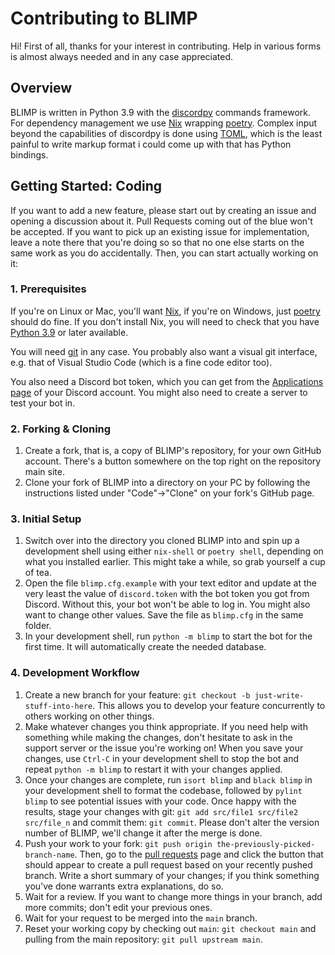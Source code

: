 # Contributing to BLIMP

Hi! First of all, thanks for your interest in contributing. Help in various forms is almost always
needed and in any case appreciated.

## Overview

BLIMP is written in Python 3.9 with the [discordpy] commands framework. For dependency management we
use [Nix] wrapping [poetry]. Complex input beyond the capabilities of discordpy is done using
[TOML], which is the least painful to write markup format i could come up with that has Python
bindings.

## Getting Started: Coding

If you want to add a new feature, please start out by creating an issue and opening a discussion
about it. Pull Requests coming out of the blue won't be accepted. If you want to pick up an existing
issue for implementation, leave a note there that you're doing so so that no one else starts on the
same work as you do accidentally. Then, you can start actually working on it:

### 1. Prerequisites

If you're on Linux or Mac, you'll want [Nix], if you're on Windows, just [poetry] should do fine. If
you don't install Nix, you will need to check that you have [Python 3.9] or later available.

You will need [git] in any case. You probably also want a visual git interface, e.g. that of Visual
Studio Code (which is a fine code editor too).

You also need a Discord bot token, which you can get from the [Applications page] of your Discord
account. You might also need to create a server to test your bot in.

### 2. Forking & Cloning

1. Create a fork, that is, a copy of BLIMP's repository, for your own GitHub account. There's a
button somewhere on the top right on the repository main site.
2. Clone your fork of BLIMP into a directory on your PC by following the instructions listed under
"Code"→"Clone" on your fork's GitHub page.

### 3. Initial Setup

1. Switch over into the directory you cloned BLIMP into and spin up a development shell using either
`nix-shell` or `poetry shell`, depending on what you installed earlier. This might take a while, so
grab yourself a cup of tea.
2. Open the file `blimp.cfg.example` with your text editor and update at the very least the value of
`discord.token` with the bot token you got from Discord. Without this, your bot won't be able to log
in. You might also want to change other values. Save the file as `blimp.cfg` in the same folder.
3. In your development shell, run `python -m blimp` to start the bot for the first time. It will
automatically create the needed database.

### 4. Development Workflow

1. Create a new branch for your feature: `git checkout -b just-write-stuff-into-here`. This allows
you to develop your feature concurrently to others working on other things.
2. Make whatever changes you think appropriate. If you need help with something while making the
changes, don't hesitate to ask in the support server or the issue you're working on! When you save
your changes, use `Ctrl-C` in your development shell to stop the bot and repeat `python -m blimp` to
restart it with your changes applied.
3. Once your changes are complete, run `isort blimp` and `black blimp` in your development shell to
format the codebase, followed by `pylint blimp` to see potential issues with your code. Once happy
with the results, stage your changes with git: `git add src/file1 src/file2 src/file_n` and commit
them: `git commit`. Please don't alter the version number of BLIMP, we'll change it after the merge
is done.
4. Push your work to your fork: `git push origin the-previously-picked-branch-name`. Then, go to the
[pull requests] page and click the button that should appear to create a pull request based on your
recently pushed branch. Write a short summary of your changes; if you think something you've done
warrants extra explanations, do so.
7. Wait for a review. If you want to change more things in your branch, add more commits; don't edit
your previous ones.
8. Wait for your request to be merged into the `main` branch.
9. Reset your working copy by checking out `main`: `git checkout main` and pulling from the main
repository: `git pull upstream main`.

[discordpy]: https://github.com/Rapptz/discord.py/
[Python 3.9]: https://www.python.org/downloads/
[git]: https://git-scm.com/
[Nix]: https://nixos.org
[poetry]: https://python-poetry.org
[Applications page]: https://discord.com/developers/applications
[pull requests]: https://github.com/The-Valley-Discord/blimp/pulls
[TOML]: https://toml.io/
